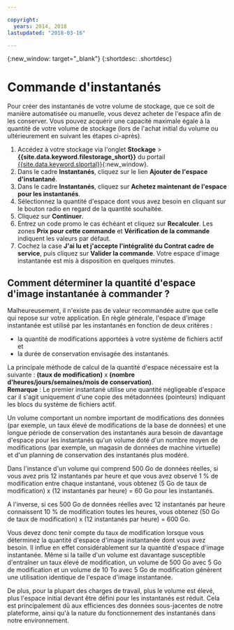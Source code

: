 ```yaml
---

copyright:
  years: 2014, 2018
lastupdated: "2018-03-16"

---
```

{:new_window: target="_blank"}
{:shortdesc: .shortdesc}

# Commande d'instantanés

Pour créer des instantanés de votre volume de stockage, que ce soit de manière automatisée ou manuelle, vous devez acheter de l'espace afin de les conserver. Vous pouvez acquérir une capacité maximale égale à la quantité de votre volume de stockage (lors de l'achat initial du volume ou ultérieurement en suivant les étapes ci-après).

1. Accédez à votre stockage via l'onglet **Stockage** > **{{site.data.keyword.filestorage_short}}** du portail [{{site.data.keyword.slportal}}](https://control.softlayer.com/){:new_window}.
2. Dans le cadre **Instantanés**, cliquez sur le lien **Ajouter de l'espace d'instantané**.
3. Dans le cadre **Instantanés**, cliquez sur **Achetez maintenant de l'espace pour les instantanés**.
3. Sélectionnez la quantité d'espace dont vous avez besoin en cliquant sur le bouton radio en regard de la quantité souhaitée.
4. Cliquez sur **Continuer**.
5. Entrez un code promo le cas échéant et cliquez sur **Recalculer**. Les zones **Prix pour cette commande** et **Vérification de la commande** indiquent les valeurs par défaut.
6. Cochez la case **J'ai lu et j'accepte l'intégralité du Contrat cadre de service**, puis cliquez sur **Valider la commande**. Votre espace d'image instantanée est mis à disposition en quelques minutes.

## Comment déterminer la quantité d'espace d'image instantanée à commander ? 

Malheureusement, il n'existe pas de valeur recommandée autre que celle qui repose sur votre application. En règle générale, l'espace d'image instantanée est utilisé par les instantanés en fonction de deux critères :
- la quantité de modifications apportées à votre système de fichiers actif et  
- la durée de conservation envisagée des instantanés.   

La principale méthode de calcul de la quantité d'espace nécessaire est la suivante : **(taux de modification)** x **(nombre d'heures/jours/semaines/mois de conservation)**.  
**Remarque** : Le premier instantané utilise une quantité négligeable d'espace car il s'agit uniquement d'une copie des métadonnées (pointeurs) indiquant les blocs du système de fichiers actif.  

Un volume comportant un nombre important de modifications des données (par exemple, un taux élevé de modifications de la base de données) et une longue période de conservation des instantanés aura besoin de davantage d'espace pour les instantanés qu'un volume doté d'un nombre moyen de modifications (par exemple, un magasin de données de machine virtuelle) et d'un planning de conservation des instantanés plus modéré. 

Dans l'instance d'un volume qui comprend 500 Go de données réelles, si vous avez pris 12 instantanés par heure et que vous avez observé 1 % de modification entre chaque instantané, vous obtenez (5 Go de taux de modification) x (12 instantanés par heure) = 60 Go pour les instantanés. 

A l'inverse, si ces 500 Go de données réelles avec 12 instantanés par heure connaissent 10 % de modification toutes les heures, vous obtenez (50 Go de taux de modification) x (12 instantanés par heure) = 600 Go.

Vous devez donc tenir compte du taux de modification lorsque vous déterminez la quantité d'espace d'image instantanée dont vous avez besoin. Il influe en effet considérablement sur la quantité d'espace d'image instantanée. Même si la taille d'un volume est davantage susceptible d'entraîner un taux élevé de modification, un volume de 500 Go avec 5 Go de modification et un volume de 10 To avec 5 Go de modification génèrent une utilisation identique de l'espace d'image instantanée. 

De plus, pour la plupart des charges de travail, plus le volume est élevé, plus l'espace initial devant être défini pour les instantanés est réduit. Cela est principalement dû aux efficiences des données sous-jacentes de notre plateforme, ainsi qu'à la nature du fonctionnement des instantanés dans notre environnement. 


